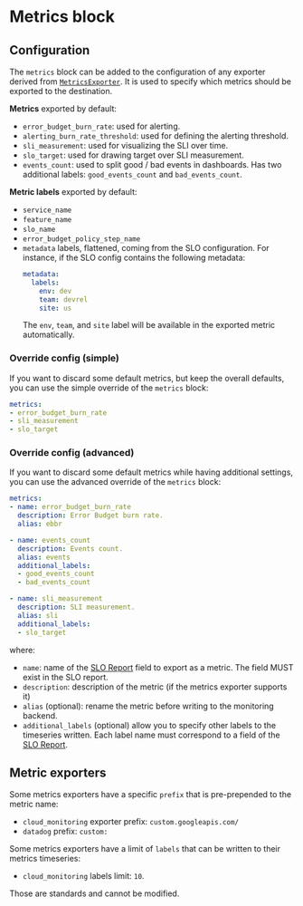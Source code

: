 # Metrics block

## Configuration
The `metrics` block can be added to the configuration of any exporter derived
from [`MetricsExporter`](../../slo_generator/exporters/base.py#L41). It is used
to specify which metrics should be exported to the destination.

**Metrics** exported by default:
- `error_budget_burn_rate`: used for alerting.
- `alerting_burn_rate_threshold`: used for defining the alerting threshold.
- `sli_measurement`: used for visualizing the SLI over time.
- `slo_target`: used for drawing target over SLI measurement.
- `events_count`: used to split good / bad events in dashboards. Has two
additional labels: `good_events_count` and `bad_events_count`.

**Metric labels** exported by default:
- `service_name`
- `feature_name`
- `slo_name`
- `error_budget_policy_step_name`
- `metadata` labels, flattened, coming from the SLO configuration.
  For instance, if the SLO config contains the following metadata:
  ```yaml
  metadata:
    labels:
      env: dev
      team: devrel
      site: us
  ```
  The `env`, `team`, and `site` label will be available in the exported metric
  automatically.

### Override config (simple)
If you want to discard some default metrics, but keep the overall defaults, you
can use the simple override of the `metrics` block:
```yaml
metrics:
- error_budget_burn_rate
- sli_measurement
- slo_target
```

### Override config (advanced)
If you want to discard some default metrics while having additional settings,
you can use the advanced override of the `metrics` block:
```yaml
metrics:
- name: error_budget_burn_rate
  description: Error Budget burn rate.
  alias: ebbr

- name: events_count
  description: Events count.
  alias: events
  additional_labels:
  - good_events_count
  - bad_events_count

- name: sli_measurement
  description: SLI measurement.
  alias: sli
  additional_labels:
  - slo_target
```

where:
* `name`: name of the [SLO Report](../../tests/unit/fixtures/slo_report_v2.json)
field to export as a metric. The field MUST exist in the SLO report.
* `description`: description of the metric (if the metrics exporter supports it)
* `alias` (optional): rename the metric before writing to the monitoring
backend.
* `additional_labels` (optional) allow you to specify other labels to the
timeseries written. Each label name must correspond to a field of the
[SLO Report](../../tests/unit/fixtures/slo_report_v2.json).

## Metric exporters
Some metrics exporters have a specific `prefix` that is pre-prepended to the
metric name:
* `cloud_monitoring` exporter prefix: `custom.googleapis.com/`
* `datadog` prefix: `custom:`

Some metrics exporters have a limit of `labels` that can be written to their
metrics timeseries:
* `cloud_monitoring` labels limit: `10`.

Those are standards and cannot be modified.
